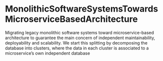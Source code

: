 # MonolithicSoftwareSystemsTowardsMicroserviceBasedArchitecture
Migrating legacy monolithic software systems toward microservice-based architecture to guarantee the main concern of independent maintainability, deployability and scalability. We start this splitting by decomposing the database into clusters, where the data in each cluster is associated to a microservice’s own independent database
